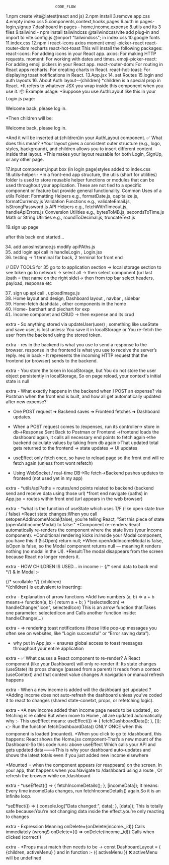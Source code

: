                           CODE_FLOW 

1.npm create vite@latest(react and js)
2.npm install
3.remove app.css
4.empty index.css
5.components,context,hooks,pages
6.auth in pages- login,signup 
7.dashboard in pages - home,income,expense
8.utils and its 3 files
9.tailwind -  npm install tailwindcss @tailwindcss/vite 
              add plug-in and import to vite.config.js
              @import "tailwindcss"; in index.css
10.google fonts
11.index.css
12.npm i react-icons axios moment emoji-picker-react react-router-dom recharts react-hot-toast
    This will install the following packages:
    react-icons: For adding icons in your React app.
    axios: For making HTTP requests.
    moment: For working with dates and times.
    emoji-picker-react: For adding emoji pickers in your React app.
    react-router-dom: For routing in React apps
    recharts: For creating charts in React.
    react-hot-toast: For displaying toast notifications in React.
13.App.jsx
14. set Routes
15.login and auth layouts
16. About Auth layout--{children}
    *children is a special prop in React.
    *It refers to whatever JSX you wrap inside this component when you use it.
    📦 Example usage:
    *Suppose you use AuthLayout like this in your Login.js page:
    <AuthLayout>
    <p>Welcome back, please log in.</p>
    </AuthLayout>
    *Then children will be:<p>Welcome back, please log in.</p>
    *And it will be inserted at:{children}in your AuthLayout component.
    ✅ What does this mean?
    *Your layout gives a consistent outer structure (e.g., logo, styles, background), and children allows you to insert different content inside that layout.
    *This makes your layout reusable for both Login, SignUp, or any other page.

17.input component,input box (in login page)styles added to index.css
18.utils-helper:-
    *In a front-end app structure, the utils (short for utilities) folder is used to store reusable helper functions or modules that can be used throughout your application. These are not tied to a specific component or feature but provide general functionality.
    Common Uses of a utils Folder:
    Formatting Helpers e.g., formatDate.js, capitalize.js, formatCurrency.js
    Validation Functions e.g., validateEmail.js, isStrongPassword.js
    API Helpers e.g., fetchWithTimeout.js, handleApiErrors.js
    Conversion Utilities e.g., bytesToMB.js, secondsToTime.js
    Math or String Utilities e.g., roundToDecimal.js, truncateText.js

19.sign up page

after this back end started...

34. add axiosInstance.js modify apiPAths.js
35. add login api call in handleLogin , Login.jsx
36. testing -> 1 terminal for back, 2 terminal for front end

// DEV TOOLS for 35
 go to to application section -> local storage section to see token
 go to network -> select all -> then select component (url last /path = that name on the right side)-> then from top bar select headers, payload, response etc

37. sign up api call , uploadImage.js
38. Home layout and design, Dashboard layout , navbar , sidebar
39. Home-fetch dashdata , other components in the home
40. Home- barchart and piechart for exp
41. Income componet and CRUD -> then expense and its crud



extra -
So anything stored via updateUser(user) ; something like useState and save user, is lost unless:
You save it in localStorage or
You re-fetch the user from the backend using the stored token.

extra -
res in the backend is what you use to send a response to the browser.
response in the frontend is what you use to receive the server’s reply.
req in back - It represents the incoming HTTP request that the frontend (or browser) sends to the backend.


extra -
You store the token in localStorage, but
You do not store the user object persistently in localStorage,
So on page reload, your context's initial state is null


extra -
What exactly happens in the backend when I POST an expense? via Postman when the front end is built, and how all get automatically updated after new expense?
* One POST request ➜ Backend saves ➜ Frontend fetches ➜ Dashboard updates.

* When a POST request comes to /expenses, run its controller-> store in db->Response Sent Back to Postman or Frontend
  ->frontend loads the dashboard again, it calls all necessary end points to fetch again->the backend calculate values by taking from db again->That updated total gets returned to the frontend → state updates → UI updates

* useEffect only fetch once, so have to reload page so the front end will re fetch again (unless front wont refetch)

* Using WebSocket / real-time DB->Re fetch->Backend pushes updates to frontend (not used yet in my app)


extra -
*utils/apiPaths = routes/end points related to backend (backend send and receive data using those url)
*front end navigate (paths) in App.jsx = routes within front end (url appears in the web browser)


extra - 
*what is the function of useState which uses T/F (like open state true / false)
*React state changes:When you call setopenAddIncomeModal(false), you’re telling React, "Set this piece of state (openAddIncomeModal) to false."
*Component re-renders:React automatically re-renders the component where the state lives (your Income component).
*Conditional rendering kicks in:Inside your Modal component, you have this:if (!isOpen) return null;
*When openAddIncomeModal is false, isOpen is false, so the Modal component returns null — meaning it renders nothing (no modal in the UI).
*Result:The modal disappears from the screen because React no longer renders it.



extra - HOW CHILDREN IS USED...
in income :-
<Modal>
    <AddIncomeForm onAddIncome={handleAddIncome}/> {/* send data to back end */}
</Modal> 
& in Modal :-
<div className="p-4 space-y-4 overflow-y-auto max-h-[70vh]"> {/* scrollable */}
    {children}
</div>
*{children} is equivalent to inserting: <AddIncomeForm onAddIncome={handleAddIncome} />



extra - 
Explanation of arrow functions
*Add two numbers	(a, b) => a + b means->	function(a, b) { return a + b; }
*(selectedIcon) => handleChange("icon", selectedIcon)
This is an arrow function that:Takes one parameter: selectedIcon and Calls another function inside: handleChange(...)


extra -
<Toast> => rendering toast notifications (those little pop-up messages you often see on websites, like “Login successful” or “Error saving data”).
* why put in App.jsx = ensures global access to toast messages throughout your entire application


extra - 
✅ What causes a React component to re-render?
A React component (like your Dashboard) will only re-render if:
                Its state changes (useState)
                Its props change (passed from a parent)
                It reads from a context (useContext) and that context value changes
                A navigation or manual refresh happens



extra - When a new income is added will the dashboard get updated ?
*Adding income does not auto-refresh the dashboard unless you've coded it to react to changes (shared state-conetxt, props, or refetching logic).



extra -
*A new income added then income page needs to be updated , so fetching is re called
But when move to Home , all are updated automatically why :-
        This useEffect means:
            useEffect(() => {
            fetchDashboardData();
            }, []);
        👉 Run the function fetchDashboardData() ONLY ONCE when this component is loaded (mounted).
*When you click to go to /dashboard, this happens:
React shows the Home.jsx component-That’s a new mount of the Dashboard-So this code runs: above useEffect
Which calls your API and gets updated data--->This is why your dashboard auto-updates and shows the latest totals even if you just added new income elsewhere

*Mounted = when the component appears (or reappears) on the screen.
In your app, that happens when you:Navigate to /dashboard using a route , Or refresh the browser while on /dashboard



extra -
*useEffect(() => {
  fetchIncomeDetails();
}, [incomeData]);
It means: Every time incomeData changes, run fetchIncomeDetails() again.So it is an infinite loop.

*seEffect(() => {
  console.log("Data changed:", data);
}, [data]);
This is totally safe because:You're not changing data inside the effect.you’re only reacting to changes 


extra -
Expression                              	Meaning
onDelete={onDelete(income._id)}	          Calls immediately (wrong!)
onDelete={() => onDelete(income._id)}	    Calls when clicked (correct!)

extra -
*Props must match
<DashboardLayout activeMenu="Income"> then needs to be -> const DashboardLayout = ( {children, activeMenu} )
<DashboardLayout menu="Income" />	 and in function :- ({ activeMenu })	❌ activeMenu will be undefined
